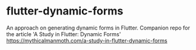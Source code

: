 # flutter-dynamic-forms

An approach on generating dynamic forms in Flutter. Companion repo for the article 'A Study in Flutter: Dynamic Forms'
https://mythicalmanmoth.com/a-study-in-flutter-dynamic-forms
